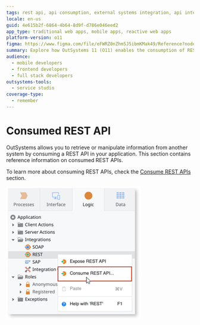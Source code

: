 ```yaml
---
tags: rest api, api consumption, external systems integration, api integration, system interoperability
locale: en-us
guid: 4e615b2f-6864-4b64-8d9f-d786e046eed2
app_type: traditional web apps, mobile apps, reactive web apps
platform-version: o11
figma: https://www.figma.com/file/eFWRZ0nZhm5J5ibmKMak49/Reference?node-id=2146:3572
summary: Explore how OutSystems 11 (O11) enables the consumption of REST APIs to interact with external systems.
audience:
  - mobile developers
  - frontend developers
  - full stack developers
outsystems-tools:
  - service studio
coverage-type:
  - remember
---
```


# Consumed REST API

OutSystems allows you to retrieve or manipulate information from another system by consuming a REST API in your application. This section contains reference information on consumed REST APIs.

To learn more about consuming REST APIs, check the [Consume REST APIs](../../../../integration-with-systems/rest/consume-rest-apis/intro.md) section.

![Screenshot illustrating the consumed REST API interface in OutSystems](images/consumed-rest-api-ss.png "Consumed REST API Screenshot")
